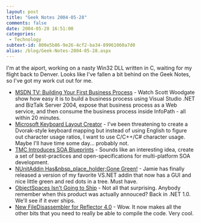 ```yaml
---
layout: post
title: "Geek Notes 2004-05-28"
comments: false
date: 2004-05-28 16:51:00
categories:
 - Technology
subtext-id: 800e5b86-9e26-4cf2-ba34-89961060a7d0
alias: /blog/Geek-Notes-2004-05-28.aspx
---
```



I'm at the aiport, working on a nasty Win32 DLL written in C, waiting for my flight back to Denver. Looks like I've fallen a bit behind on the Geek Notes, so I've got my work cut out for me.

  * [MSDN TV: Building Your First Business Process](http://msdn.microsoft.com/msdntv/episode.aspx?xml=episodes/en/20040520biztalksw/manifest.xml) - Watch Scott Woodgate show how easy it is to build a business process using Visual Studio .NET and BizTalk Server 2004, expose that business process as a Web service, and then consume the business process inside InfoPath - all within 20 minutes.
  * [Microsoft Keyboard Layout Creator](http://www.microsoft.com/downloads/details.aspx?familyid=fb7b3dcd-d4c1-4943-9c74-d8df57ef19d7) - I've been threatening to create a Dvorak-style keyboard mapping but instead of using English to figure out character usage ratios, I want to use C/C++/C# character usage. Maybe I'll have time some day... probably not.
  * [TMC Introduces SOA Blueprints](http://www.theserverside.net/news/thread.tss?thread_id=25974) - Sounds like an interesting idea, create a set of best-practices and open-specifications for multi-platform SOA development.
  * [NUnitAddin Has&nbsp_place_holder;Gone Green!](http://weblogs.asp.net/nunitaddin/archive/2004/05/21/137589.aspx) - Jamie has finally released a version of my favorite VS.NET addin that now has a GUI and nice little green and red dots in a tree. Must have.
  * [ObjectSpaces Isn't Going to Ship](http://weblogs.asp.net/jezell/archive/2004/05/22/139372.aspx) - Not all that surprising. Anybody remember when this product was actually annouced? Back in .NET 1.0. We'll see if it ever ships.
  * [New FileDisassembler for Reflector 4.0](http://www.denisbauer.com/weblog/PermaLink,guid,e1f697cc-bce6-4cdc-a855-b1da200113c8.aspx) - Wow. It now makes all the other bits that you need to really be able to compile the code. Very cool.
